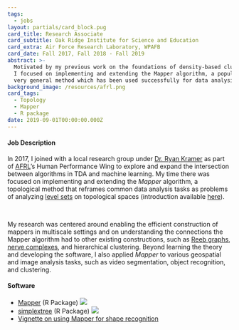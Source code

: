 ```yaml
---
tags:
  - jobs
layout: partials/card_block.pug
card_title: Research Associate
card_subtitle: Oak Ridge Institute for Science and Education
card_extra: Air Force Research Laboratory, WPAFB
card_date: Fall 2017, Fall 2018 - Fall 2019
abstract: >-
  Motivated by my previous work on the foundations of density-based clustering,
  I focused on implementing and extending the Mapper algorithm, a popular and
  very general method which has been used successfully for data analysis.
background_image: /resources/afrl.png
card_tags:
  - Topology
  - Mapper
  - R package
date: 2019-09-01T00:00:00.000Z
---
```



<div class="flex items-center px-2 py-1 bg-gray-100">

<h4 class="font-bold bg-gray-100">

Job Description
</h4>

</div>

<div class="p-2 overflow-auto px-4 py-2 bg-white-100 prose-md">

In 2017, I joined with a local research group under [Dr. Ryan
Kramer](https://www.linkedin.com/in/ryan-kramer-8b42a35a/) as part of
[AFRL](https://www.afrl.af.mil/)’s Human Performance Wing to explore and
expand the intersection between algorithms in TDA and machine learning.
My time there was focused on implementing and extending the *Mapper*
algorithm, a topological method that reframes common data analysis tasks
as problems of analyzing [level
sets](https://en.wikipedia.org/wiki/Level_set) on topological spaces
(introduction available
[here](https://www.quantmetry.com/blog/topological-data-analysis-with-mapper/)).

<br/>

My research was centered around enabling the efficient construction of
mappers in multiscale settings and on understanding the connections the
Mapper algorithm had to other existing constructions, such as [Reeb
graphs](https://en.wikipedia.org/wiki/Reeb_graph), [nerve
complexes](https://en.wikipedia.org/wiki/Nerve_complex), and
hierarchical clustering. Beyond learning the theory and developing the
software, I also applied *Mapper* to various geospatial and image
analysis tasks, such as video segmentation, object recognition, and
clustering.

</div>

<div class="flex items-center px-2 py-1 bg-gray-100">

<h4 class="font-bold bg-gray-100">

Software
</h4>

</div>

<div class="p-2 overflow-auto px-4 py-2 bg-white-100">

<div class="prose-md lisc-desc text-sm space-y-2">

- [Mapper](https://peekxc.github.io/Mapper/) (R Package)
  <a href="https://github.com/peekxc/Mapper" class="float-right"><img
  src="https://lifecycle.r-lib.org/articles/figures/lifecycle-deprecated.svg" /></a>
- [simplextree](https://github.com/peekxc/simplextree) (R Package)
  <a href="https://cran.r-project.org/package=simplextree"
  class="float-right"><img
  src="https://cranlogs.r-pkg.org/badges/grand-total/simplextree" /></a>
- [Vignette on using Mapper for shape
  recognition](https://peekxc.github.io/Mapper/articles/ShapeRecognition.html)

</div>

</div>
